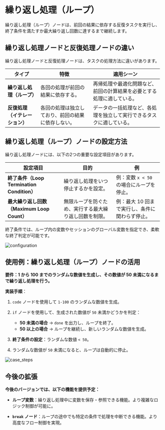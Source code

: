 # 繰り返し処理（ループ）

繰り返し処理（ループ）ノードは、前回の結果に依存する反復タスクを実行し、終了条件を満たすか最大繰り返し回数に達するまで継続します。

## 繰り返し処理ノードと反復処理ノードの違い

繰り返し処理ノードと反復処理ノードは、タスクの処理方法に違いがあります。

<table>
  <thead>
    <tr>
      <th>タイプ</th>
      <th>特徴</th>
      <th>適用シーン</th>
    </tr>
  </thead>
  <tbody>
    <tr>
      <td><strong>繰り返し処理（ループ）</strong></td>
      <td>各回の処理が前回の結果に依存する。</td>
      <td>再帰処理や最適化問題など、前回の計算結果を必要とする処理に適している。</td>
    </tr>
    <tr>
      <td><strong>反復処理（イテレーション）</strong></td>
      <td>各回の処理は独立しており、前回の結果に依存しない。</td>
      <td>データの一括処理など、各処理を独立して実行できるタスクに適している。</td>
    </tr>
  </tbody>
</table>

## 繰り返し処理（ループ）ノードの設定方法

繰り返し処理ノードには、以下の2つの重要な設定項目があります。

<table>
  <thead>
    <tr>
      <th>設定項目</th>
      <th>目的</th>
      <th>例</th>
    </tr>
  </thead>
  <tbody>
    <tr>
      <td><strong>終了条件（Loop Termination Condition）</strong></td>
      <td>繰り返し処理をいつ停止するかを設定。</td>
      <td>例：変数 <code>x < 50</code> の場合にループを停止。</td>
    </tr>
    <tr>
      <td><strong>最大繰り返し回数（Maximum Loop Count）</strong></td>
      <td>無限ループを防ぐため、実行する最大繰り返し回数を制限。</td>
      <td>例：最大 10 回まで実行し、条件に関わらず停止。</td>
    </tr>
  </tbody>
</table>

終了条件では、ループ内の変数やセッションのグローバル変数を指定でき、柔軟な終了判定が可能です。

![configuration](https://assets-docs.dify.ai/2025/03/13853bfaaa068cdbdeba1b1f75d482f2.png)

## 使用例：繰り返し処理（ループ）ノードの活用

**要件：1 から 100 までのランダムな数値を生成し、その数値が 50 未満になるまで繰り返し処理を行う。**

**実装手順**：

1. `code` ノードを使用して `1-100` のランダムな数値を生成。

2. `if` ノードを使用して、生成された数値が `50` 未満かどうかを判定：
   - **50 未満の場合** → `done` を出力し、ループを終了。
   - **50 以上の場合** → ループを継続し、新しいランダムな数値を生成。

3. **終了条件の設定**：ランダムな数値 `< 50`。

4. ランダムな数値が `50` 未満になると、ループは自動的に停止。

![case_steps](https://assets-docs.dify.ai/2025/03/b1c277001fc3cb1fbb85fe7c22a6d0fc.png)

## 今後の拡張

**今後のバージョンでは、以下の機能を提供予定：**

- **ループ変数**：繰り返し処理中に変数を保存・参照できる機能。より複雑なロジック制御が可能に。

- **`break` ノード**：ループの途中でも特定の条件で処理を中断できる機能。より高度なフロー制御を実現。
